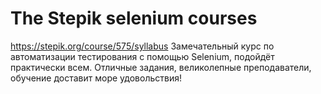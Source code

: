 # The Stepik selenium courses
https://stepik.org/course/575/syllabus
Замечательный курс по автоматизации тестирования с помощью Selenium,
подойдёт практически всем. Отличные задания, великолепные преподаватели,
обучение доставит море удовольствия!
